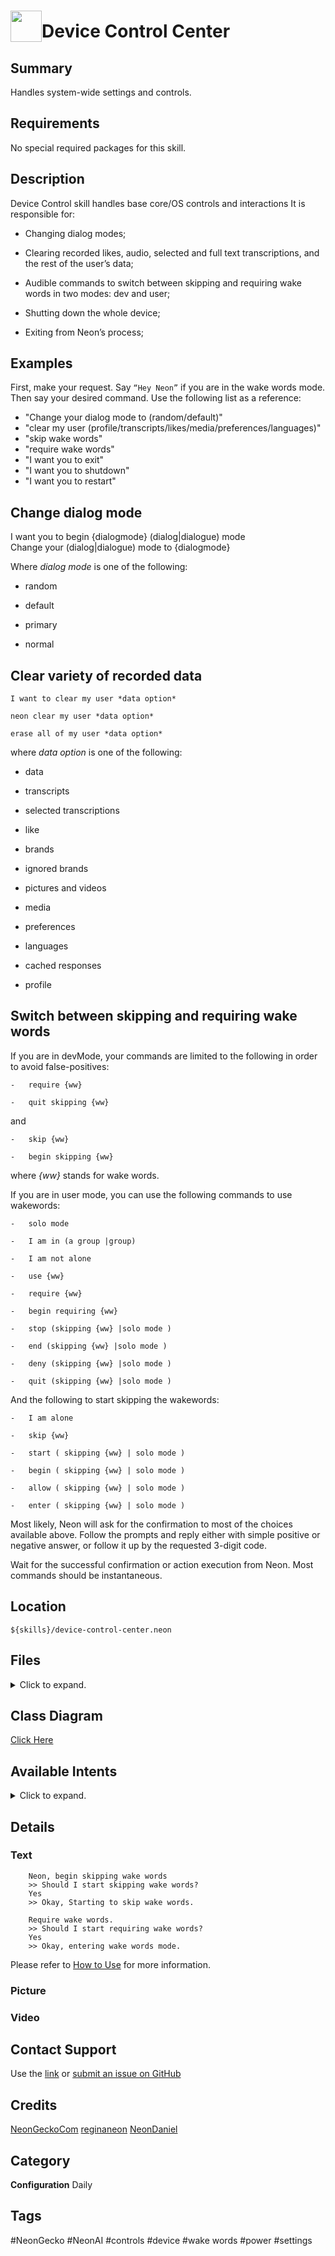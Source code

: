 # <img src='https://0000.us/klatchat/app/files/neon_images/icons/neon_skill.png' card_color="#FF8600" width="50" style="vertical-align:bottom">Device Control Center

## Summary

Handles system-wide settings and controls.

## Requirements

No special required packages for this skill.

## Description

Device Control skill handles base core/OS controls and interactions It is responsible for:

-   Changing dialog modes;
    
-   Clearing recorded likes, audio, selected and full text transcriptions, and the rest of the user’s data;
    
-   Audible commands to switch between skipping and requiring wake words in two modes: dev and user;

-   Shutting down the whole device;
    
-   Exiting from Neon’s process;

  

## Examples

First, make your request. Say `“Hey Neon”` if you are in the wake words mode. Then say your desired command. Use the following list as a reference:

- "Change your dialog mode to (random/default)"
- "clear my user (profile/transcripts/likes/media/preferences/languages)"
- "skip wake words"
- "require wake words"
- "I want you to exit"
- "I want you to shutdown"
- "I want you to restart"

## Change dialog mode

I want you to begin {dialogmode} (dialog|dialogue) mode  
Change your (dialog|dialogue) mode to {dialogmode}

  

Where *dialog mode* is one of the following:

-   random
    
-   default
    
-   primary
    
-   normal
    

## Clear variety of recorded data

    I want to clear my user *data option*
    
    neon clear my user *data option*
    
    erase all of my user *data option*

  

where *data option* is one of the following:

-   data
    
-   transcripts
    
-   selected transcriptions
    
-   like
    
-   brands
    
-   ignored brands
    
-   pictures and videos
    
-   media
    
-   preferences
    
-   languages
    
-   cached responses
    
-   profile
    

## Switch between skipping and requiring wake words

If you are in devMode, your commands are limited to the following in order to avoid false-positives:

    -   require {ww}
        
    -   quit skipping {ww}
    

  

and

  

    -   skip {ww}
        
    -   begin skipping {ww}
        

  

where *{ww}* stands for wake words.

If you are in user mode, you can use the following commands to use wakewords:

    -   solo mode
        
    -   I am in (a group |group)
        
    -   I am not alone
        
    -   use {ww}
        
    -   require {ww}
        
    -   begin requiring {ww}
        
    -   stop (skipping {ww} |solo mode )
        
    -   end (skipping {ww} |solo mode )
        
    -   deny (skipping {ww} |solo mode )
        
    -   quit (skipping {ww} |solo mode )
    

  

And the following to start skipping the wakewords:

    -   I am alone
        
    -   skip {ww}
        
    -   start ( skipping {ww} | solo mode )
        
    -   begin ( skipping {ww} | solo mode )
        
    -   allow ( skipping {ww} | solo mode )
        
    -   enter ( skipping {ww} | solo mode )

Most likely, Neon will ask for the confirmation to most of the choices available above. Follow the prompts and reply 
either with simple positive or negative answer, or follow it up by the requested 3-digit code.

Wait for the successful confirmation or action execution from Neon. Most commands should be instantaneous.

## Location

    ${skills}/device-control-center.neon

## Files
<details>
<summary>Click to expand.</summary>
<br>

    ${skills}/device-control-center.neon/__init__.py  
    ${skills}/device-control-center.neon/test  
    ${skills}/device-control-center.neon/test/intent  
    ${skills}/device-control-center.neon/test/intent/StopSkippingWakeWords.intent.json  
    ${skills}/device-control-center.neon/test/intent/StartSkippingWakeWords.intent.json  
    ${skills}/device-control-center.neon/test/intent/updateNeon.intent.json  
    ${skills}/device-control-center.neon/test/intent/DevStopSkippingWakeWords.intent.json  
    ${skills}/device-control-center.neon/test/intent/DevStartSkippingWakeWords.intent.json  
    ${skills}/device-control-center.neon/test/intent/exit_shutdown.json  
    ${skills}/device-control-center.neon/test/intent/ChangeDialogOptions.intent.json  
    ${skills}/device-control-center.neon/settings.json  
    ${skills}/device-control-center.neon/vocab  
    ${skills}/device-control-center.neon/vocab/en-us  
    ${skills}/device-control-center.neon/vocab/en-us/show_demo.intent  
    ${skills}/device-control-center.neon/vocab/en-us/dev_skip_ww_finish.intent  
    ${skills}/device-control-center.neon/vocab/en-us/exit_shutdown.intent  
    ${skills}/device-control-center.neon/vocab/en-us/change_dialog.intent  
    ${skills}/device-control-center.neon/vocab/en-us/random_number.entity  
    ${skills}/device-control-center.neon/vocab/en-us/dev_skip_ww_start.intent  
    ${skills}/device-control-center.neon/vocab/en-us/clear_user_data.intent  
    ${skills}/device-control-center.neon/vocab/en-us/neon.voc  
    ${skills}/device-control-center.neon/vocab/en-us/dialogmode.entity  
    ${skills}/device-control-center.neon/vocab/en-us/ww.entity  
    ${skills}/device-control-center.neon/vocab/en-us/update_neon.voc  
    ${skills}/device-control-center.neon/vocab/en-us/confirm_no.voc  
    ${skills}/device-control-center.neon/vocab/en-us/confirm_yes.voc  
    ${skills}/device-control-center.neon/vocab/en-us/skip_ww_start.intent  
    ${skills}/device-control-center.neon/vocab/en-us/confirm_numeric.intent  
    ${skills}/device-control-center.neon/vocab/en-us/skip_ww_finish.intent  
    ${skills}/device-control-center.neon/README.md
</details>

## Class Diagram

[Click Here](https://0000.us/klatchat/app/files/neon_images/class_diagrams/device-control-center.png)

## Available Intents
<details>
<summary>Click to expand.</summary>
<br>

### show_demo.intent

    neon i want to see demo  
    neon show me the demo

  

### dev_skip_ww_finish.intent

    require {ww}  
    quit skipping {ww}

  

### exit_shutdown.intent

    i want you to (exit|shutdown|shut down)

### change_dialog.intent

    switch to (the|) {dialogmode} (dialog|dialogue) mode  
    i want you to begin {dialogmode} (dialog|dialogue) mode  
    change your (dialog|dialogue) mode to {dialogmode}  
    change your (dialog|dialogue) mode

### random_number.entity

    ###  
    # # #

  

### dev_skip_ww_start.intent

    skip {ww}  
    begin skipping {ww}

  

### clear_user_data.intent

    clear my user data  
    clear all of my user data  
    erase my user data  
    erase all of my user data  
    i want to clear my user selected transcriptions  
    i want to clear my user selected transcripts  
    i want to clear my user selected transcript  
    i want to clear my user ignored brands  
    i want to clear my user ignored brands  
    i want to clear my user transcripts  
    i want to clear my user transcript  
    i want to clear my user likes  
    i want to clear my user like  
    i want to clear my user brands  
    i want to clear my user brand  
    i want to clear my user data  
    i want to erase my user selected transcriptions  
    i want to erase my user selected transcripts  
    i want to erase my user selected transcript  
    i want to erase my user ignored brands  
    i want to erase my user ignored brand  
    i want to erase my user transcripts  
    i want to erase my user transcript  
    i want to erase my user likes  
    i want to erase my user like  
    i want to erase my user brands  
    i want to erase my user brand  
    i want to erase my user pictures and videos  
    i want to erase my user media  
    i want to erase my user preferences  
    i want to erase my user languages  
    i want to erase my user cached responses  
    i want to erase my user profile  
    neon clear my user selected transcriptions  
    neon clear my user selected transcripts  
    neon clear my user selected transcript  
    neon clear my user ignored brands  
    neon clear my user ignored brand  
    neon clear my user transcripts  
    neon clear my user transcript  
    neon clear my user likes  
    neon clear my user like  
    neon clear my user brands  
    neon clear my user brand  
    neon clear my user data  
    neon erase my user selected transcriptions  
    neon erase my user selected transcripts  
    neon erase my user selected transcript  
    neon erase my user ignored brands  
    neon erase my user ignored brand  
    neon erase my user transcripts  
    neon erase my user transcript  
    neon erase my user likes  
    neon erase my user like  
    neon erase my user brands  
    neon erase my user brand  
    neon erase my user pictures and videos  
    neon erase my user media  
    neon erase my user preferences  
    neon erase my user languages  
    neon erase my user cached responses  
    neon erase my user profile

### neon.voc

    neon  
    leon  
    nyan

### dialogmode.entity

    random  
    default  
    primary  
    normal

### ww.entity

    wake words  
    awake words  
    weight words  
    wakewords  
    awakewords  
    weightwords

  

### update_neon.voc

    update my neon device  
    update my device software  
    check for updates

  

### confirm_no.voc

    no  
    stop  
    break  
    exit  
    quit  
    end  
    nevermind  
    cancel  
    never mind

### confirm_yes.voc

    yes  
    continue  
    go ahead  
    begin  
    start

### skip_ww_start.intent

    i am alone  
    skip {ww}  
    start ( skipping {ww} | solo mode )  
    begin ( skipping {ww} | solo mode )  
    allow ( skipping {ww} | solo mode )  
    enter ( skipping {ww} | solo mode )  
    and her ( skipping {ww} | solo mode )

### confirm_numeric.intent

    go ahead {random_number}

  

### skip_ww_finish.intent

    solo mode  
    i am in (a group |group)  
    i am not alone  
    use {ww}  
    require {ww}  
    begin requiring {ww}  
    stop (skipping {ww} |solo mode )  
    end (skipping {ww} |solo mode )  
    deny (skipping {ww} |solo mode )  
    quit (skipping {ww} |solo mode )

 </details>

## Details

### Text

        Neon, begin skipping wake words
        >> Should I start skipping wake words?
        Yes
        >> Okay, Starting to skip wake words.
    
        Require wake words.
        >> Should I start requiring wake words?
        Yes
        >> Okay, entering wake words mode.

Please refer to [How to Use](how-to-use) for more information.

### Picture

### Video

## Contact Support

Use the [link](https://neongecko.com/ContactUs) or [submit an issue on GitHub](https://help.github.com/en/articles/creating-an-issue)

## Credits
[NeonGeckoCom](https://github.com/NeonGeckoCom)
[reginaneon](https://github.com/reginaneon)
[NeonDaniel](https://github.com/NeonDaniel)

## Category
**Configuration**
Daily

## Tags
#NeonGecko
#NeonAI
#controls
#device
#wake words
#power
#settings




